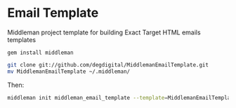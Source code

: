 Email Template
======

Middleman project template for building Exact Target HTML emails templates

```
gem install middleman
```

```bash
git clone git://github.com/degdigital/MiddlemanEmailTemplate.git
mv MiddlemanEmailTemplate ~/.middleman/
```

Then:

```bash
middleman init middleman_email_template --template=MiddlemanEmailTemplate
```